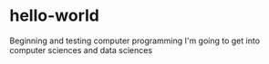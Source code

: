 # hello-world
Beginning and testing computer programming
I'm going to get into computer sciences and data sciences
